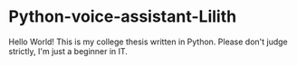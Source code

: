 # Python-voice-assistant-Lilith
Hello World! This is my college thesis written in Python. Please don't judge strictly, I'm just a beginner in IT.
